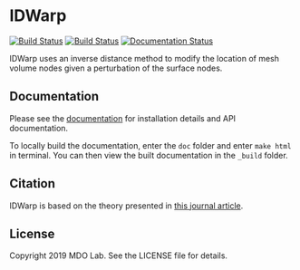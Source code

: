 
# IDWarp
[![Build Status](https://dev.azure.com/mdolab/Public/_apis/build/status/mdolab.idwarp?repoName=mdolab%2Fidwarp&branchName=refs%2Fpull%2F46%2Fmerge)](https://dev.azure.com/mdolab/Public/_build/latest?definitionId=10&repoName=mdolab%2Fidwarp&branchName=refs%2Fpull%2F46%2Fmerge)
[![Build Status](https://travis-ci.com/mdolab/idwarp.svg?branch=master)](https://travis-ci.com/mdolab/idwarp)
[![Documentation Status](https://readthedocs.com/projects/mdolab-idwarp/badge/?version=latest)](https://mdolab-idwarp.readthedocs-hosted.com/en/latest/?badge=latest)


IDWarp uses an inverse distance method to modify the location of mesh volume nodes given a perturbation of the surface nodes.

## Documentation

Please see the [documentation](https://mdolab-idwarp.readthedocs-hosted.com/en/latest/) for installation details and API documentation.

To locally build the documentation, enter the `doc` folder and enter `make html` in terminal.
You can then view the built documentation in the `_build` folder.


## Citation

IDWarp is based on the theory presented in [this journal article](https://doi.org/10.1016/j.jcp.2011.09.021).

## License
Copyright 2019 MDO Lab. See the LICENSE file for details.

